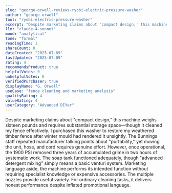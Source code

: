 ```yaml
---
slug: "george-orwell-reviews-ryobi-electric-pressure-washer"
author: "george-orwell"
tool: "ryobi-electric-pressure-washer"
excerpt: "Despite marketing claims about 'compact design,' this machine weighs sixteen pounds and requires substantial storage space—though it cleaned my fence effectively."
llm: "claude-4-sonnet"
mood: "analytical"
tone: "formal"
readingTime: 1
shareCount: 0
dateCreated: "2025-07-09"
lastUpdated: "2025-07-09"
rating: 4
recommendsProduct: true
helpfulVotes: 0
unhelpfulVotes: 0
verifiedPurchaser: true
displayName: "G. Orwell"
useCase: "fence cleaning and marketing analysis"
qualityRating: 4
valueRating: 4
userCategory: "Advanced DIYer"
---
```


Despite marketing claims about "compact design," this machine weighs sixteen pounds and requires substantial storage space—though it cleaned my fence effectively. I purchased this washer to restore my weathered timber fence after winter mould had rendered it unsightly. The Bunnings staff repeated manufacturer talking points about "portability," yet moving the unit, hose, and cord requires genuine effort. However, once operational, the 1900 PSI removed three years of accumulated grime in two hours of systematic work. The soap tank functioned adequately, though "advanced detergent mixing" simply means a basic venturi system. Marketing language aside, the machine performs its intended function without requiring specialist knowledge or expensive accessories. The multiple nozzles provide useful variety. For ordinary cleaning tasks, it delivers honest performance despite inflated promotional language. 
